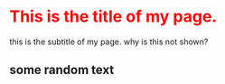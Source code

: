<h1 style=color:red>This is the title of my page.</h1>

this is the subtitle of my page.
why is this not shown?
<h2>some random text</h2>
